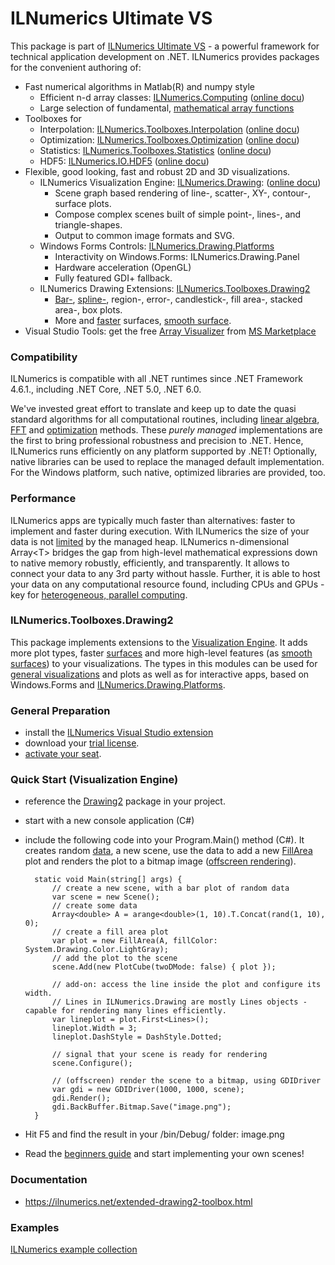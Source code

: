﻿# ILNumerics Ultimate VS 
This package is part of [ILNumerics Ultimate VS](https://ilnumerics.net) - a powerful framework for technical application development on .NET. 
ILNumerics provides packages for the convenient authoring of: 
- Fast numerical algorithms in Matlab(R) and numpy style
    - Efficient n-d array classes: [ILNumerics.Computing](https://www.nuget.org/packages/ILNumerics.Computing) ([online docu](https://ilnumerics.net/docs-core.html))
    - Large selection of fundamental, [mathematical array functions](https://ilnumerics.net/apidoc/?topic=html/Methods_T_ILNumerics_ILMath.htm)
- Toolboxes for 
    - Interpolation: [ILNumerics.Toolboxes.Interpolation](https://www.nuget.org/packages/ILNumerics.Toolboxes.Interpolation) ([online docu](https://ilnumerics.net/ilnumerics-interpolation-toolbox.html#))  
    - Optimization: [ILNumerics.Toolboxes.Optimization](https://www.nuget.org/packages/ILNumerics.Toolboxes.Optimization) ([online docu](https://ilnumerics.net/ilnumerics-optimization-toolbox.html))
    - Statistics: [ILNumerics.Toolboxes.Statistics](https://www.nuget.org/packages/ILNumerics.Toolboxes.Statistics) ([online docu](https://ilnumerics.net/ilnumerics-statistics-toolbox.html))
    - HDF5: [ILNumerics.IO.HDF5](https://www.nuget.org/packages/ILNumerics.IO.HDF5) ([online docu](https://ilnumerics.net/hdf5-interface.html))
- Flexible, good looking, fast and robust 2D and 3D visualizations.
    + ILNumerics Visualization Engine: [ILNumerics.Drawing](https://www.nuget.org/packages/ILNumerics.Drawing): ([online docu](https://ilnumerics.net/Visualization-API.html))
        - Scene graph based rendering of line-, scatter-, XY-, contour-, surface plots. 
        - Compose complex scenes built of simple point-, lines-, and triangle-shapes. 
        - Output to common image formats and SVG.
    + Windows Forms Controls: [ILNumerics.Drawing.Platforms](https://www.nuget.org/packages/ILNumerics.Drawing.Platforms)
        - Interactivity on Windows.Forms: ILNumerics.Drawing.Panel 
        - Hardware acceleration (OpenGL) 
        - Fully featured GDI+ fallback.
    - ILNumerics Drawing Extensions: [ILNumerics.Toolboxes.Drawing2](https://www.nuget.org/packages/ILNumerics.Toolboxes.Drawing2)
        - [Bar-](https://ilnumerics.net/bar-plots.html), [spline-](https://ilnumerics.net/spline-interpolated-lines.html), region-, error-, candlestick-, fill area-, stacked area-, box plots.
        - More and [faster](https://ilnumerics.net/interactive-fast-surface-visualization.html) surfaces, [smooth surface](https://ilnumerics.net/scattered-data-smooth-surface.html). 
- Visual Studio Tools: get the free [Array Visualizer](https://ilnumerics.net/visualstudio-extension.html) from [MS Marketplace](https://marketplace.visualstudio.com/items?itemName=ILNumericsGmbH.ilnumericsVS600)

### Compatibility
ILNumerics is compatible with all .NET runtimes since .NET Framework 4.6.1., including .NET Core, .NET 5.0, .NET 6.0. 

We've invested great effort to translate and keep up to date the quasi standard algorithms for all computational routines, including [linear algebra](https://netlib.org/lapack), [FFT](https://www2.cisl.ucar.edu/resources/legacy/fft5) and [optimization](https://netlib.org/minpack/index.html) methods. These _purely managed_ implementations are the first to bring professional robustness and precision to .NET. Hence, ILNumerics runs efficiently on any platform supported by .NET! Optionally, native libraries can be used to replace the managed default implementation. For the Windows platform, such native, optimized libraries are provided, too.

### Performance 
ILNumerics apps are typically much faster than alternatives: faster to implement and faster during execution. With ILNumerics the size of your data is not [limited](https://docs.microsoft.com/en-us/dotnet/framework/configure-apps/file-schema/runtime/gcallowverylargeobjects-element) by the managed heap. ILNumerics n-dimensional Array&lt;T> bridges the gap from high-level mathematical expressions down to native memory robustly, efficiently, and transparently. It allows to connect your data to any 3rd party without hassle. Further, it is able to host your data on any computational resource found, including CPUs and GPUs - key for [heterogeneous, parallel computing](https://ilnumerics.net/blog/ilnumerics-comes-next). 

### ILNumerics.Toolboxes.Drawing2 
This package implements extensions to the [Visualization Engine](https://www.nuget.org/packages/ILNumerics.Drawing). It adds 
more plot types, faster [surfaces](https://ilnumerics.net/interactive-fast-surface-visualization.html) and more high-level features (as [smooth surfaces](https://ilnumerics.net/scattered-data-smooth-surface.html)) to your visualizations. The types in this modules
can be used for [general visualizations](https://www.nuget.org/packages/ILNumerics.Drawing) and plots as well as for interactive apps, based on Windows.Forms and [ILNumerics.Drawing.Platforms](https://www.nuget.org/packages/ILNumerics.Drawing.Platforms).

### General Preparation
- install the [ILNumerics Visual Studio extension](https://marketplace.visualstudio.com/items?itemName=ILNumericsGmbH.ilnumericsVS600)
- download your [trial license](https://ilnumerics.net/download.html).
- [activate your seat](https://ilnumerics.net/license-activation.html).

### Quick Start (Visualization Engine)
- reference the [Drawing2](https://www.nuget.org/packages/ILNumerics.Toolboxes.Drawing2) package in your project. 
- start with a new console application (C#)
- include the following code into your Program.Main() method (C#). It creates random [data](https://ilnumerics.net/Arrays.html), a new scene, use the data to add a new [FillArea](https://ilnumerics.net/fillareaplot.html) plot and renders the plot to a bitmap image ([offscreen rendering](https://ilnumerics.net/offscreen-rendering.html)). 

        static void Main(string[] args) {
            // create a new scene, with a bar plot of random data 
            var scene = new Scene();
            // create some data
            Array<double> A = arange<double>(1, 10).T.Concat(rand(1, 10), 0);
            // create a fill area plot
            var plot = new FillArea(A, fillColor: System.Drawing.Color.LightGray); 
            // add the plot to the scene 
            scene.Add(new PlotCube(twoDMode: false) { plot });

            // add-on: access the line inside the plot and configure its width.
            // Lines in ILNumerics.Drawing are mostly Lines objects - capable for rendering many lines efficiently.
            var lineplot = plot.First<Lines>();
            lineplot.Width = 3;
            lineplot.DashStyle = DashStyle.Dotted; 

            // signal that your scene is ready for rendering
            scene.Configure();
            
            // (offscreen) render the scene to a bitmap, using GDIDriver
            var gdi = new GDIDriver(1000, 1000, scene);
            gdi.Render();
            gdi.BackBuffer.Bitmap.Save("image.png");
        }

- Hit F5 and find the result in your /bin/Debug/ folder: image.png
- Read the [beginners guide](https://ilnumerics.net/visualization-basics.html) and start implementing your own scenes! 

### Documentation
- https://ilnumerics.net/extended-drawing2-toolbox.html

### Examples 
[ILNumerics example collection](https://ilnumerics.net/examples.html)

